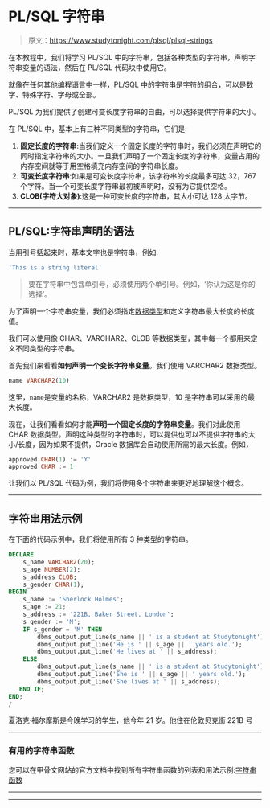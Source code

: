 # PL/SQL 字符串

> 原文：<https://www.studytonight.com/plsql/plsql-strings>

在本教程中，我们将学习 PL/SQL 中的字符串，包括各种类型的字符串，声明字符串变量的语法，然后在 PL/SQL 代码块中使用它。

就像在任何其他编程语言中一样，PL/SQL 中的字符串是字符的组合，可以是数字、特殊字符、字母或全部。

PL/SQL 为我们提供了创建可变长度字符串的自由，可以选择提供字符串的大小。

在 PL/SQL 中，基本上有三种不同类型的字符串，它们是:

1.  **固定长度的字符串**:当我们定义一个固定长度的字符串时，我们必须在声明它的同时指定字符串的大小。一旦我们声明了一个固定长度的字符串，变量占用的内存空间就等于用空格填充内存空间的字符串长度。
2.  **可变长度字符串**:如果是可变长度字符串，该字符串的长度最多可达 32，767 个字符。当一个可变长度字符串最初被声明时，没有为它提供空格。
3.  **CLOB(字符大对象)**:这是一种可变长度的字符串，其大小可达 128 太字节。

* * *

## PL/SQL:字符串声明的语法

当用引号括起来时，基本文字也是字符串，例如:

```sql
'This is a string literal'
```

> 要在字符串中包含单引号，必须使用两个单引号。例如，‘你认为这是你的选择’。

为了声明一个字符串变量，我们必须指定[数据类型](datatype-in-plsql)和定义字符串最大长度的长度值。

我们可以使用像 CHAR、VARCHAR2、CLOB 等数据类型，其中每一个都用来定义不同类型的字符串。

首先我们来看看**如何声明一个变长字符串变量**。我们使用 VARCHAR2 数据类型。

```sql
name VARCHAR2(10)
```

这里，`name`是变量的名称，VARCHAR2 是数据类型，10 是字符串可以采用的最大长度。

现在，让我们看看如何才能**声明一个固定长度的字符串变量**。我们对此使用 CHAR 数据类型。声明这种类型的字符串时，可以提供也可以不提供字符串的大小/长度，因为如果不提供，Oracle 数据库会自动使用所需的最大长度。例如，

```sql
approved CHAR(1) := 'Y'
approved CHAR := 1
```

让我们以 PL/SQL 代码为例，我们将使用多个字符串来更好地理解这个概念。

* * *

## 字符串用法示例

在下面的代码示例中，我们将使用所有 3 种类型的字符串。

```sql
DECLARE 
   	s_name VARCHAR2(20); 
   	s_age NUMBER(2); 
   	s_address CLOB; 
   	s_gender CHAR(1); 
BEGIN 
   	s_name := 'Sherlock Holmes'; 
   	s_age := 21; 
   	s_address := '221B, Baker Street, London'; 
   	s_gender := 'M';
   	IF s_gender = 'M' THEN 
      	dbms_output.put_line(s_name || ' is a student at Studytonight'); 
      	dbms_output.put_line('He is ' || s_age || ' years old.'); 
      	dbms_output.put_line('He lives at ' || s_address); 
    ELSE
    	dbms_output.put_line(s_name || ' is a student at Studytonight'); 
      	dbms_output.put_line('She is ' || s_age || ' years old.'); 
      	dbms_output.put_line('She lives at ' || s_address);
   END IF; 
END; 
/
```

夏洛克·福尔摩斯是今晚学习的学生，他今年 21 岁。他住在伦敦贝克街 221B 号

* * *

### 有用的字符串函数

您可以在甲骨文网站的官方文档中找到所有字符串函数的列表和用法示例:[字符串函数](https://docs.oracle.com/cd/E17952_01/mysql-5.1-en/string-functions.html)

* * *

* * *
